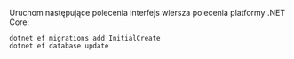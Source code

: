 
Uruchom następujące polecenia interfejs wiersza polecenia platformy .NET Core:

```dotnetcli
dotnet ef migrations add InitialCreate
dotnet ef database update
```
